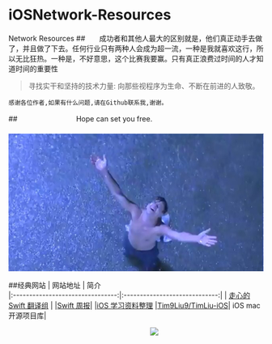 # iOSNetwork-Resources
Network Resources
##　　成功者和其他人最大的区别就是，他们真正动手去做了，并且做了下去。任何行业只有两种人会成为超一流，一种是我就喜欢这行，所以无比狂热。一种是，不好意思，这个比赛我要赢。只有真正浪费过时间的人才知道时间的重要性

>寻找实干和坚持的技术力量: 向那些视程序为生命、不断在前进的人致敬。


    感谢各位作者,如果有什么问题,请在Github联系我,谢谢。


##　　　　　　　　 Hope can set you free.
　　　　　　　　　　　　　　　　　　　　![](https://github.com/jiexishede/iOSNetwork-Resources/blob/master/pictures/Hope.jpg)

##经典网站
|       网站地址                  |        简介    
|:--------------------------------:|:-----------------------------:|
| [走心的 Swift 翻译组](http://swift.gg/)                   |
|[Swift 周报](http://swiftsandbox.io/)| 
|[iOS 学习资料整理](https://github.com/Aufree/trip-to-iOS)
|[Tim9Liu9/TimLiu-iOS](https://github.com/Tim9Liu9/TimLiu-iOS)| iOS mac 开源项目库|





　　　　　　　　　　　　　　　　　　　　![](https://github.com/jiexishede/iOSNetwork-Resources/blob/master/pictures/程序员质能方程.jpg)
			